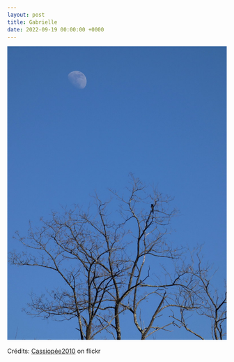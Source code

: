 ```yaml
---
layout: post
title: Gabrielle
date: 2022-09-19 00:00:00 +0000
---
```


![Gabrielle](/images/2022-09-19.jpg)

Crédits: [Cassiopée2010](https://www.flickr.com/people/cmoi30/) on flickr
